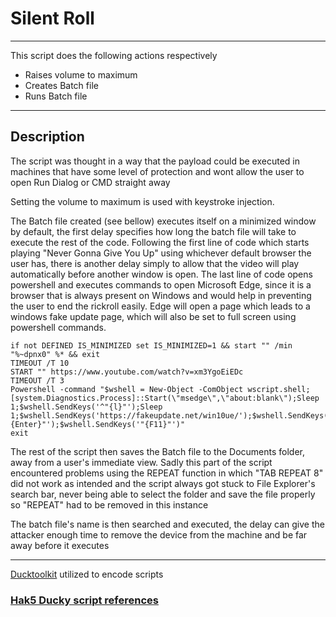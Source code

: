 # Silent Roll
***

This script does the following actions respectively

+ Raises volume to maximum
+ Creates Batch file
+ Runs Batch file
***

## Description
The script was thought in a way that the payload could be executed in machines that have some level of protection and wont allow the user to open Run Dialog or CMD straight away

Setting the volume to maximum is used with keystroke injection.

The Batch file created (see bellow) executes itself on a minimized window by default, the first delay specifies how long the batch file will take to execute the rest of the code.
Following the first line of code which starts playing "Never Gonna Give You Up" using whichever default browser the user has, there is another delay simply to allow that the video will play automatically before another window is open.
The last line of code opens powershell and executes commands to open Microsoft Edge, since it is a browser that is always present on Windows and would help in preventing the user to end the rickroll easily.
Edge will open a page which leads to a windows fake update page, which will also be set to full screen using powershell commands.

```console
if not DEFINED IS_MINIMIZED set IS_MINIMIZED=1 && start "" /min "%~dpnx0" %* && exit
TIMEOUT /T 10
START "" https://www.youtube.com/watch?v=xm3YgoEiEDc
TIMEOUT /T 3
Powershell -command "$wshell = New-Object -ComObject wscript.shell;[system.Diagnostics.Process]::Start(\"msedge\",\"about:blank\");Sleep 1;$wshell.SendKeys('^"{l}"');Sleep 1;$wshell.SendKeys('https://fakeupdate.net/win10ue/');$wshell.SendKeys('"{Enter}"');$wshell.SendKeys('"{F11}"')"
exit
```

The rest of the script then saves the Batch file to the Documents folder, away from a user's immediate view. Sadly this part of the script encountered problems using the REPEAT function in which "TAB REPEAT 8" did not work as intended and the script always got stuck to File Explorer's search bar, never being able to select the folder and save the file properly so "REPEAT" had to be removed in this instance

The batch file's name is then searched and executed, the delay can give the attacker enough time to remove the device from the machine and be far away before it executes

***
[Ducktoolkit][1] utilized to encode scripts

### [Hak5 Ducky script references][2]

[1]: https://ducktoolkit.com/encode
[2]: https://docs.hak5.org/usb-rubber-ducky-1/the-ducky-script-language/ducky-script-quick-reference
